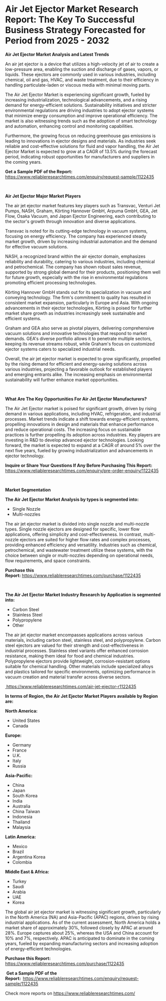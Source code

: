 <p><h1>Air Jet Ejector Market Research Report: The Key To Successful Business Strategy Forecasted for Period from 2025 - 2032</h1></p><p><strong>Air Jet Ejector Market Analysis and Latest Trends</strong></p>
<p><p>An air jet ejector is a device that utilizes a high-velocity jet of air to create a low-pressure area, enabling the suction and discharge of gases, vapors, or liquids. These ejectors are commonly used in various industries, including chemical, oil and gas, HVAC, and waste treatment, due to their efficiency in handling particulate-laden or viscous media with minimal moving parts.</p><p>The Air Jet Ejector Market is experiencing significant growth, fueled by increasing industrialization, technological advancements, and a rising demand for energy-efficient solutions. Sustainability initiatives and stricter environmental regulations are driving industries to adopt ejector systems that minimize energy consumption and improve operational efficiency. The market is also witnessing trends such as the adoption of smart technology and automation, enhancing control and monitoring capabilities.</p><p>Furthermore, the growing focus on reducing greenhouse gas emissions is leading to innovations in ejector designs and materials. As industries seek reliable and cost-effective solutions for fluid and vapor handling, the Air Jet Ejector Market is expected to grow at a CAGR of 13.5% during the forecast period, indicating robust opportunities for manufacturers and suppliers in the coming years.</p></p>
<p><strong>Get a Sample PDF of the Report:&nbsp;</strong> <a href="https://www.reliableresearchtimes.com/enquiry/request-sample/1122435?utm_campaign=2269&utm_medium=2&utm_source=Github&utm_content=ia&utm_term=11042025&utm_id=air-jet-ejector">https://www.reliableresearchtimes.com/enquiry/request-sample/1122435</a></p>
<p>&nbsp;</p>
<p><strong>Air Jet Ejector Major Market Players</strong></p>
<p><p>The air jet ejector market features key players such as Transvac, Venturi Jet Pumps, NASH, Graham, Körting Hannover GmbH, Arpuma GmbH, GEA, Jet Flow, Osaka Vacuum, and Japan Ejector Engineering, each contributing to the sector's growth through innovation and diverse applications.</p><p>Transvac is noted for its cutting-edge technology in vacuum systems, focusing on energy efficiency. The company has experienced steady market growth, driven by increasing industrial automation and the demand for effective vacuum solutions. </p><p>NASH, a recognized brand within the air ejector domain, emphasizes reliability and durability, catering to various industries, including chemical and petrochemical. The company has shown robust sales revenue, supported by strong global demand for their products, positioning them well for future growth, especially with the rise in environmental regulations promoting efficient processing technologies.</p><p>Körting Hannover GmbH stands out for its specialization in vacuum and conveying technology. The firm's commitment to quality has resulted in consistent market expansion, particularly in Europe and Asia. With ongoing advancements in their ejector technologies, Körting is poised for further market share growth as industries increasingly seek sustainable and efficient systems.</p><p>Graham and GEA also serve as pivotal players, delivering comprehensive vacuum solutions and innovative technologies that respond to market demands. GEA's diverse portfolio allows it to penetrate multiple sectors, keeping its revenue streams robust, while Graham's focus on customized ejector systems caters to specialized industrial needs.</p><p>Overall, the air jet ejector market is expected to grow significantly, propelled by the rising demand for efficient and energy-saving solutions across various industries, projecting a favorable outlook for established players and emerging entrants alike. The increasing emphasis on environmental sustainability will further enhance market opportunities.</p></p>
<p>&nbsp;</p>
<p><strong>What Are The Key Opportunities For Air Jet Ejector Manufacturers?</strong></p>
<p><p>The Air Jet Ejector market is poised for significant growth, driven by rising demand in various applications, including HVAC, refrigeration, and industrial processes. Market trends indicate a shift towards energy-efficient systems, propelling innovations in design and materials that enhance performance and reduce operational costs. The increasing focus on sustainable practices is further propelling its adoption across industries. Key players are investing in R&D to develop advanced ejector technologies. Looking forward, the market is expected to expand at a CAGR of around 5% over the next five years, fueled by growing industrialization and advancements in ejector technology.</p></p>
<p><strong>Inquire or Share Your Questions If Any Before Purchasing This Report:</strong> <a href="https://www.reliableresearchtimes.com/enquiry/pre-order-enquiry/1122435?utm_campaign=2269&utm_medium=2&utm_source=Github&utm_content=ia&utm_term=11042025&utm_id=air-jet-ejector">https://www.reliableresearchtimes.com/enquiry/pre-order-enquiry/1122435</a></p>
<p>&nbsp;</p>
<p><strong>Market Segmentation</strong></p>
<p><strong>The Air Jet Ejector Market Analysis by types is segmented into:</strong></p>
<p><ul><li>Single Nozzle</li><li>Multi-nozzles</li></ul></p>
<p><p>The air jet ejector market is divided into single nozzle and multi-nozzle types. Single nozzle ejectors are designed for specific, lower flow applications, offering simplicity and cost-effectiveness. In contrast, multi-nozzle ejectors are suited for higher flow rates and complex processes, providing enhanced efficiency and versatility. Industries such as chemical, petrochemical, and wastewater treatment utilize these systems, with the choice between single or multi-nozzles depending on operational needs, flow requirements, and space constraints.</p></p>
<p><strong>Purchase this Report:&nbsp;</strong><a href="https://www.reliableresearchtimes.com/purchase/1122435?utm_campaign=2269&utm_medium=2&utm_source=Github&utm_content=ia&utm_term=11042025&utm_id=air-jet-ejector">https://www.reliableresearchtimes.com/purchase/1122435</a></p>
<p>&nbsp;</p>
<p><strong>The Air Jet Ejector Market Industry Research by Application is segmented into:</strong></p>
<p><ul><li>Carbon Steel</li><li>Stainless Steel</li><li>Polypropylene</li><li>Other</li></ul></p>
<p><p>The air jet ejector market encompasses applications across various materials, including carbon steel, stainless steel, and polypropylene. Carbon steel ejectors are valued for their strength and cost-effectiveness in industrial processes. Stainless steel variants offer enhanced corrosion resistance, making them ideal for food and chemical industries. Polypropylene ejectors provide lightweight, corrosion-resistant options suitable for chemical handling. Other materials include specialized alloys and plastics tailored for specific environments, optimizing performance in vacuum creation and material transfer across diverse sectors.</p></p>
<p><a href="https://www.reliableresearchtimes.com/air-jet-ejector-r1122435?utm_campaign=2269&utm_medium=2&utm_source=Github&utm_content=ia&utm_term=11042025&utm_id=air-jet-ejector">&nbsp;https://www.reliableresearchtimes.com/air-jet-ejector-r1122435</a></p>
<p><strong>In terms of Region, the Air Jet Ejector Market Players available by Region are:</strong></p>
<p>
    <p> <strong> North America: </strong>
        <ul>
            <li>United States</li>
            <li>Canada</li>
        </ul>
        </p> 
    <p> <strong> Europe: </strong>
        <ul>
            <li>Germany</li>
            <li>France</li>
            <li>U.K.</li>
            <li>Italy</li>
            <li>Russia</li>
        </ul>
        </p> 
    <p> <strong> Asia-Pacific: </strong>
        <ul>
            <li>China</li>
            <li>Japan</li>
            <li>South Korea</li>
            <li>India</li>
            <li>Australia</li>
            <li>China Taiwan</li>
            <li>Indonesia</li>
            <li>Thailand</li>
            <li>Malaysia</li>
        </ul>
        </p> 
    <p> <strong> Latin America: </strong>
        <ul>
            <li>Mexico</li>
            <li>Brazil</li>
            <li>Argentina Korea</li>
            <li>Colombia</li>
        </ul>
        </p> 
    <p> <strong> Middle East & Africa: </strong>
        <ul>
            <li>Turkey</li>
            <li>Saudi</li>
            <li>Arabia</li>
            <li>UAE</li>
            <li>Korea</li>
        </ul>
    </p>
    </p>
<p><p>The global air jet ejector market is witnessing significant growth, particularly in the North America (NA) and Asia-Pacific (APAC) regions, driven by rising industrial applications. As of the current assessment, North America holds a market share of approximately 30%, followed closely by APAC at around 28%. Europe captures about 25%, whereas the USA and China account for 10% and 7%, respectively. APAC is anticipated to dominate in the coming years, fueled by expanding manufacturing sectors and increasing adoption of energy-efficient technologies.</p></p>
<p><strong>Purchase this Report: </strong><a href="https://www.reliableresearchtimes.com/purchase/1122435?utm_campaign=2269&utm_medium=2&utm_source=Github&utm_content=ia&utm_term=11042025&utm_id=air-jet-ejector">https://www.reliableresearchtimes.com/purchase/1122435</a></p>
<p>&nbsp;<strong>Get a Sample PDF of the Report:&nbsp;&nbsp;</strong><a href="https://www.reliableresearchtimes.com/enquiry/request-sample/1122435?utm_campaign=2269&utm_medium=2&utm_source=Github&utm_content=ia&utm_term=11042025&utm_id=air-jet-ejector">https://www.reliableresearchtimes.com/enquiry/request-sample/1122435</a></p>
<p><strong></strong></p>
<p>Check more reports on <a href="https://www.reliableresearchtimes.com/?utm_campaign=2269&utm_medium=2&utm_source=Github&utm_content=ia&utm_term=11042025&utm_id=air-jet-ejector">https://www.reliableresearchtimes.com/</a></p>